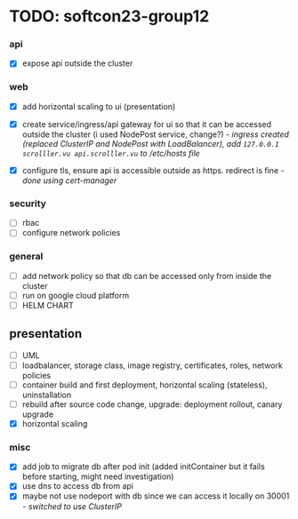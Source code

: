 # TODO: softcon23-group12

### api

- [x] expose api outside the cluster

### web

- [x] add horizontal scaling to ui (presentation)
- [x] create service/ingress/api gateway for ui so that it can be accessed outside the cluster (i used NodePost service, change?) - _ingress created (replaced ClusterIP and NodePost with LoadBalancer), add `127.0.0.1 scrolller.vu api.scrolller.vu` to /etc/hosts file_

- [x] configure tls, ensure api is accessible outside as https. redirect is fine - _done using cert-manager_

### security

- [ ] rbac
- [ ] configure network policies

### general

- [ ] add network policy so that db can be accessed only from inside the cluster
- [ ] run on google cloud platform
- [ ] HELM CHART

## presentation

- [ ] UML
- [ ] loadbalancer, storage class, image registry, certificates, roles, network policies
- [ ] container build and first deployment, horizontal scaling (stateless), uninstallation
- [ ] rebuild after source code change, upgrade: deployment rollout, canary upgrade
- [x] horizontal scaling

### misc

- [x] add job to migrate db after pod init (added initContainer but it fails before starting, might need investigation)
- [x] use dns to access db from api
- [x] maybe not use nodeport with db since we can access it locally on 30001 - _switched to use ClusterIP_
